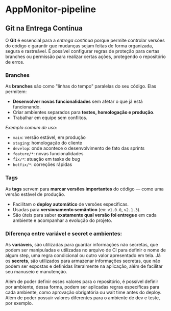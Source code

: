 # AppMonitor-pipeline

## Git na Entrega Contínua

O **Git** é essencial para a *entrega contínua* porque permite controlar versões do código e garantir que mudanças sejam feitas de forma organizada, segura e rastreável. É possível configurar regras de proteção para certas branches ou permissão para realizar certas ações, protegendo o repositório de erros.

### Branches

As **branches** são como "linhas do tempo" paralelas do seu código. Elas permitem:

- **Desenvolver novas funcionalidades** sem afetar o que já está funcionando.
- Criar ambientes separados para **testes, homologação e produção**.
- Trabalhar em equipe sem conflitos.

*Exemplo comum de uso:*
- `main`: versão estável, em produção
- `staging`: homologação do cliente
- `develop`: onde acontece o desenvolvimento de fato das sprints
- `feature/*`: novas funcionalidades
- `fix/*`: atuação em tasks de bug
- `hotfix/*`: correções rápidas

### Tags

As **tags** servem para **marcar versões importantes** do código — como uma versão estável de produção.

- Facilitam o **deploy automático** de versões específicas.
- Usadas para **versionamento semântico** (ex: `v1.0.0`, `v2.1.3`).
- São úteis para saber **exatamente qual versão foi entregue** em cada ambiente e acompanhar a evolução do projeto.

### Diferença entre variável e secret e ambientes:

As **variáveis**, são utilizadas para guardar informações não secretas, que podem ser manipuladas e utilizadas no arquivo de CI para definir o nome de algum step, uma regra condicional ou outro valor apresentado em tela.
Já os **secrets**, são utilizados para armazenar informações secretas, que não podem ser expostas e definidas literalmente na aplicação, além de facilitar seu manuseio e manutenção.

Além de poder definir esses valores para o repositório, é possível definir por ambiente, dessa forma, podem ser aplicadas regras específicas para cada ambiente, como aprovação obrigatória ou wait time antes do deploy. Além de poder possuir valores diferentes para o ambiente de dev e teste, por exemplo.

